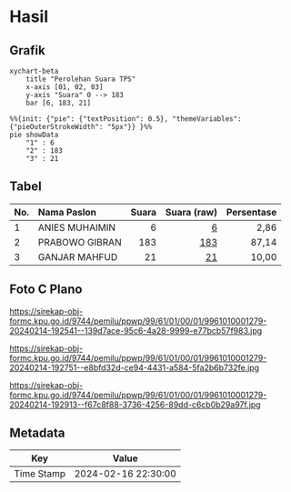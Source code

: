 # Hasil

## Grafik

```mermaid
xychart-beta
    title "Perolehan Suara TPS"
    x-axis [01, 02, 03]
    y-axis "Suara" 0 --> 183
    bar [6, 183, 21]
```

```mermaid
%%{init: {"pie": {"textPosition": 0.5}, "themeVariables": {"pieOuterStrokeWidth": "5px"}} }%%
pie showData
    "1" : 6
    "2" : 183
    "3" : 21
```

## Tabel

| No. | Nama Paslon    | Suara | Suara (raw) | Persentase |
|:--- |:-------------- | -----:| -----------:| ----------:|
| 1   | ANIES MUHAIMIN | 6     | [6][p-1]    | 2,86       |
| 2   | PRABOWO GIBRAN | 183   | [183][p-2]  | 87,14      |
| 3   | GANJAR MAHFUD  | 21    | [21][p-3]   | 10,00      |


[p-1]: https://github.com/gigit-pemilu/pemilu-2024-99-luar-negeri/blob/main/pilpres/hitung-suara/sub/99-luar-negeri/sub/61-kota-kinabalu-malaysia/sub/01-kota-kinabalu-malaysia/sub/0001-kota-kinabalu-malaysia/sub/279-ksk-268/sub/paslon-1.txt
[p-2]: https://github.com/gigit-pemilu/pemilu-2024-99-luar-negeri/blob/main/pilpres/hitung-suara/sub/99-luar-negeri/sub/61-kota-kinabalu-malaysia/sub/01-kota-kinabalu-malaysia/sub/0001-kota-kinabalu-malaysia/sub/279-ksk-268/sub/paslon-2.txt
[p-3]: https://github.com/gigit-pemilu/pemilu-2024-99-luar-negeri/blob/main/pilpres/hitung-suara/sub/99-luar-negeri/sub/61-kota-kinabalu-malaysia/sub/01-kota-kinabalu-malaysia/sub/0001-kota-kinabalu-malaysia/sub/279-ksk-268/sub/paslon-3.txt

## Foto C Plano

https://sirekap-obj-formc.kpu.go.id/9744/pemilu/ppwp/99/61/01/00/01/9961010001279-20240214-192541--139d7ace-95c6-4a28-9999-e77bcb57f983.jpg

https://sirekap-obj-formc.kpu.go.id/9744/pemilu/ppwp/99/61/01/00/01/9961010001279-20240214-192751--e8bfd32d-ce94-4431-a584-5fa2b6b732fe.jpg

https://sirekap-obj-formc.kpu.go.id/9744/pemilu/ppwp/99/61/01/00/01/9961010001279-20240214-192913--f67c8f88-3736-4256-89dd-c6cb0b29a97f.jpg


## Metadata

| Key        | Value               |
| ---------- | ------------------- |
| Time Stamp | 2024-02-16 22:30:00 |




